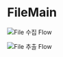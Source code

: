 # FileMain


![File 수집 Flow](https://drive.google.com/file/d/1vYDu8PCsjxpBz2Zy_Dxgn7rdpPsdsHCa/view?usp=drive_link "수집이미지")



![File 추출 Flow](https://drive.google.com/file/d/1oxcw8ih3YP3xn3CQint0QnEPSgdxzECH/view?usp=drive_link "추출이미지")
